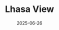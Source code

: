 ---
title: "Lhasa View"
date: 2025-06-26
location: "Lhasa"
description: "A scene from Lhasa"
image: "images/20250626lhasa-101-.jpg"
---